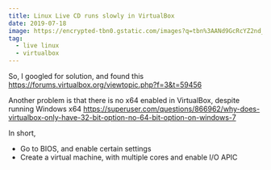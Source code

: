 ```yaml
---
title: Linux Live CD runs slowly in VirtualBox
date: 2019-07-18
image: https://encrypted-tbn0.gstatic.com/images?q=tbn%3AANd9GcRcYZ2nd_E3QdJB9eb6AHjKZOMfyWnJdovpEonB1A8Ge7r6p8Yn
tag:
  - live linux
  - virtualbox
---
```


So, I googled for solution, and found this <https://forums.virtualbox.org/viewtopic.php?f=3&t=59456>

Another problem is that there is no x64 enabled in VirtualBox, despite running Windows x64 <https://superuser.com/questions/866962/why-does-virtualbox-only-have-32-bit-option-no-64-bit-option-on-windows-7>

<!-- excerpt_separator -->

In short,

- Go to BIOS, and enable certain settings
- Create a virtual machine, with multiple cores and enable I/O APIC